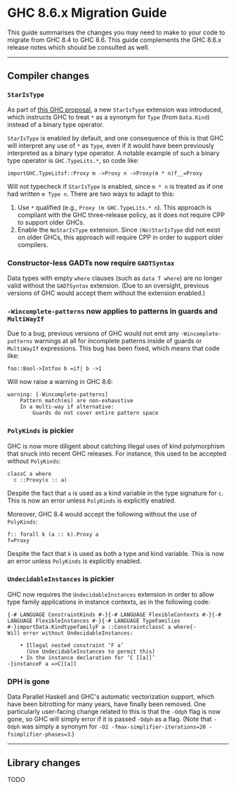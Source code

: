 # GHC 8.6.x Migration Guide


This guide summarises the changes you may need to make to your code to migrate from GHC 8.4 to GHC 8.6. This guide complements the GHC 8.6.x release notes which should be consulted as well.

---

## Compiler changes

### `StarIsType`


As part of [ this GHC proposal](https://github.com/ghc-proposals/ghc-proposals/blob/05721788de9ab6538def68c3c2c9dec50c9f24a8/proposals/0020-no-type-in-type.rst), a new `StarIsType` extension was introduced, which instructs GHC to treat `*` as a synonym for `Type` (from `Data.Kind`) instead of a binary type operator.

`StarIsType` is enabled by default, and one consequence of this is that GHC will interpret any use of `*` as `Type`, even if it would have been previously interpreted as a binary type operator. A notable example of such a binary type operator is `GHC.TypeLits.*`, so code like:

```
importGHC.TypeLitsf::Proxy m ->Proxy n ->Proxy(m * n)f__=Proxy
```


Will not typecheck if `StarIsType` is enabled, since `m * n` is treated as if one had written `m Type n`. There are two ways to adapt to this:

1. Use `*` qualified (e.g., `Proxy (m GHC.TypeLits.* n`). This approach is compliant with the GHC three-release policy, as it does not require CPP to support older GHCs.
1. Enable the `NoStarIsType` extension. Since `(No)StarIsType` did not exist on older GHCs, this approach will require CPP in order to support older compilers.

### Constructor-less GADTs now require `GADTSyntax`


Data types with empty `where` clauses (such as `data T where`) are no longer valid without the `GADTSyntax` extension. (Due to an oversight, previous versions of GHC would accept them without the extension enabled.)

### `-Wincomplete-patterns` now applies to patterns in guards and `MultiWayIf`


Due to a bug, previous versions of GHC would not emit any `-Wincomplete-patterns` warnings at all for incomplete patterns inside of guards or `MultiWayIf` expressions. This bug has been fixed, which means that code like:

```
foo::Bool->Intfoo b =if| b ->1
```


Will now raise a warning in GHC 8.6:

```wiki
warning: [-Wincomplete-patterns]
    Pattern match(es) are non-exhaustive
    In a multi-way if alternative:
        Guards do not cover entire pattern space
```

### `PolyKinds` is pickier


GHC is now more diligent about catching illegal uses of kind polymorphism that snuck into recent GHC releases. For instance, this used to be accepted without `PolyKinds`:

```
classC a where
  c ::Proxy(x :: a)
```


Despite the fact that `a` is used as a kind variable in the type signature for `c`. This is now an error unless `PolyKinds` is explicitly enabled.


Moreover, GHC 8.4 would accept the following without the use of `PolyKinds`:

```
f:: forall k (a :: k).Proxy a
f=Proxy
```


Despite the fact that `k` is used as both a type and kind variable. This is now an error unless `PolyKinds` is explicitly enabled.

### `UndecidableInstances` is pickier


GHC now requires the `UndecidableInstances` extension in order to allow type family applications in instance contexts, as in the following code:

```
{-# LANGUAGE ConstraintKinds #-}{-# LANGUAGE FlexibleContexts #-}{-# LANGUAGE FlexibleInstances #-}{-# LANGUAGE TypeFamilies #-}importData.KindtypefamilyF a ::ConstraintclassC a where{-
Will error without UndecidableInstances:

    • Illegal nested constraint ‘F a’
      (Use UndecidableInstances to permit this)
    • In the instance declaration for ‘C [[a]]’
-}instanceF a =>C[[a]]
```

### DPH is gone


Data Parallel Haskell and GHC's automatic vectorization support, which have been bitrotting for many years, have finally been removed. One particularly user-facing change related to this is that the `-Odph` flag is now gone, so GHC will simply error if it is passed `-Odph` as a flag. (Note that `-Odph` was simply a synonym for `-O2 -fmax-simplifier-iterations=20 -fsimplifier-phases=3`.)

---

## Library changes

TODO
